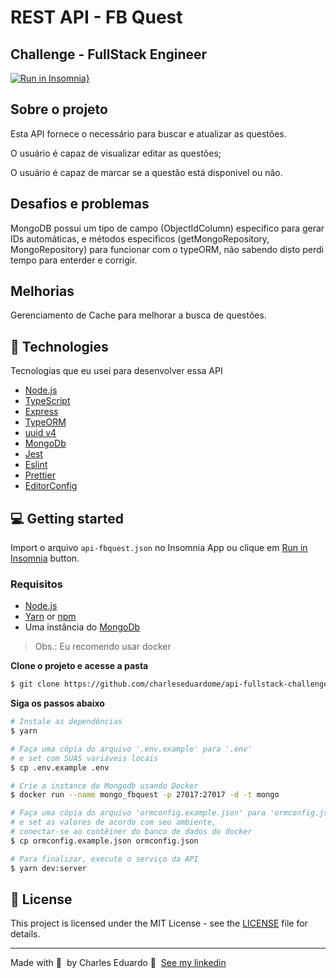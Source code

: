 # REST API - FB Quest

## Challenge - FullStack Engineer

[![Run in Insomnia}](https://insomnia.rest/images/run.svg)](https://insomnia.rest/run/?label=Run%20FBQuest&uri=https%3A%2F%2Fgithub.com%2Fcharleseduardome%2Fapi-fullstack-challenge-fb-studio%2Fblob%2Fmaster%2Fapi-fbquest.json)

## Sobre o projeto

Esta API fornece o necessário para buscar e atualizar as questões.

O usuário é capaz de visualizar editar as questões;

O usuário é capaz de marcar se a questão está disponivel ou não.

## Desafios e problemas

MongoDB possui um tipo de campo (ObjectIdColumn) especifico para gerar IDs automáticas, e métodos especificos (getMongoRepository, MongoRepository) para funcionar com o typeORM, não sabendo disto perdi tempo para enterder e corrigir.

## Melhorias

Gerenciamento de Cache para melhorar a busca de questões.

## 🚀 Technologies

Tecnologias que eu usei para desenvolver essa API

- [Node.js](https://nodejs.org/en/)
- [TypeScript](https://www.typescriptlang.org/)
- [Express](https://expressjs.com/pt-br/)
- [TypeORM](https://typeorm.io/#/)
- [uuid v4](https://github.com/thenativeweb/uuidv4/)
- [MongoDb](https://www.mongodb.com/)
- [Jest](https://jestjs.io/)
- [Eslint](https://eslint.org/)
- [Prettier](https://prettier.io/)
- [EditorConfig](https://editorconfig.org/)

## 💻 Getting started

Import o arquivo `api-fbquest.json` no Insomnia App ou clique em [Run in Insomnia]() button.

### Requisitos

- [Node.js](https://nodejs.org/en/)
- [Yarn](https://classic.yarnpkg.com/) or [npm](https://www.npmjs.com/)
- Uma instância do [MongoDb](https://www.mongodb.com/)

> Obs.: Eu recomendo usar docker

**Clone o projeto e acesse a pasta**

```bash
$ git clone https://github.com/charleseduardome/api-fullstack-challenge-fb-studio && cd api-fullstack-challenge-fb-studio
```

**Siga os passos abaixo**

```bash
# Instale as dependências
$ yarn

# Faça uma cópia do arquivo '.env.example' para '.env'
# e set com SUAS variáveis locais
$ cp .env.example .env

# Crie a instance do Mongodb usando Docker
$ docker run --name mongo_fbquest -p 27017:27017 -d -t mongo

# Faça uma cópia do arquivo 'ormconfig.example.json' para 'ormconfig.json'
# e set as valores de acordo com seu ambiente,
# conectar-se ao contêiner do banco de dados do docker
$ cp ormconfig.example.json ormconfig.json

# Para finalizar, execute o serviço da API
$ yarn dev:server

```

## 📝 License

This project is licensed under the MIT License - see the [LICENSE](LICENSE) file for details.

---

Made with 💜 &nbsp;by Charles Eduardo 👋 &nbsp;[See my linkedin](https://www.linkedin.com/in/charleseduardome/)
